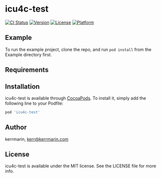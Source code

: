# icu4c-test

[![CI Status](https://img.shields.io/travis/kerrmarin/icu4c-test.svg?style=flat)](https://travis-ci.org/kerrmarin/icu4c-test)
[![Version](https://img.shields.io/cocoapods/v/icu4c-test.svg?style=flat)](https://cocoapods.org/pods/icu4c-test)
[![License](https://img.shields.io/cocoapods/l/icu4c-test.svg?style=flat)](https://cocoapods.org/pods/icu4c-test)
[![Platform](https://img.shields.io/cocoapods/p/icu4c-test.svg?style=flat)](https://cocoapods.org/pods/icu4c-test)

## Example

To run the example project, clone the repo, and run `pod install` from the Example directory first.

## Requirements

## Installation

icu4c-test is available through [CocoaPods](https://cocoapods.org). To install
it, simply add the following line to your Podfile:

```ruby
pod 'icu4c-test'
```

## Author

kerrmarin, kerr@kerrmarin.com

## License

icu4c-test is available under the MIT license. See the LICENSE file for more info.
